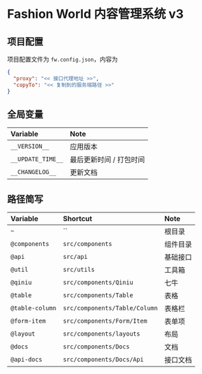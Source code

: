 # Fashion World 内容管理系统 v3

## 项目配置

项目配置文件为 `fw.config.json`，内容为

```json
{
  "proxy": "<< 接口代理地址 >>",
  "copyTo": "<< 复制到的服务端路径 >>"
}
```

## 全局变量

Variable          | Note
:---------------- | :-----
`__VERSION__`     | 应用版本
`__UPDATE_TIME__` | 最后更新时间 / 打包时间
`__CHANGELOG__`   | 更新文档

## 路径简写

Variable        | Shortcut                      | Note
:-------------- | :---------------------------- | :----
`~`             | ``                            | 根目录
`@components`   | `src/components`              | 组件目录
`@api`          | `src/api`                     | 基础接口
`@util`         | `src/utils`                   | 工具箱
`@qiniu`        | `src/components/Qiniu`        | 七牛
`@table`        | `src/components/Table`        | 表格
`@table-column` | `src/components/Table/Column` | 表格栏
`@form-item`    | `src/components/Form/Item`    | 表单项
`@layout`       | `src/components/layouts`      | 布局
`@docs`         | `src/components/Docs`         | 文档
`@api-docs`     | `src/components/Docs/Api`     | 接口文档
